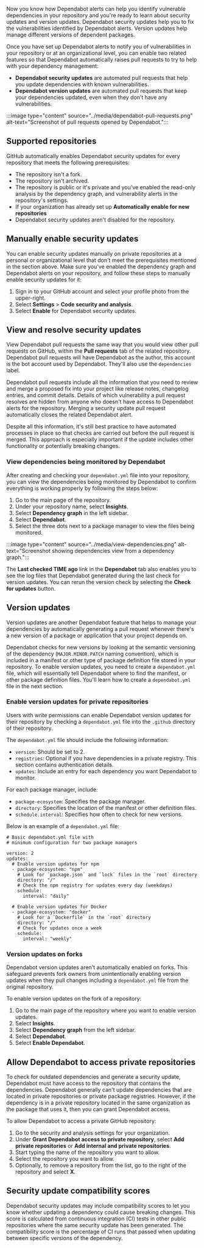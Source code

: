 Now you know how Dependabot alerts can help you identify vulnerable dependencies in your repository and you're ready to learn about security updates and version updates. Dependabot security updates help you to fix the vulnerabilities identified by Dependabot alerts. Version updates help manage different versions of dependent packages.

Once you have set up Dependabot alerts to notify you of vulnerabilities in your repository or at an organizational level, you can enable two related features so that Dependabot automatically raises pull requests to try to help with your dependency management:

- **Dependabot security updates** are automated pull requests that help you update dependencies with known vulnerabilities.
- **Dependabot version updates** are automated pull requests that keep your dependencies updated, even when they don’t have any vulnerabilities.

:::image type="content" source="../media/dependabot-pull-requests.png" alt-text="Screenshot of pull requests opened by Dependabot.":::

## Supported repositories

GitHub automatically enables Dependabot security updates for every repository that meets the following prerequisites:

- The repository isn't a fork.
- The repository isn't archived.
- The repository is public or it's private and you've enabled the read-only analysis by the dependency graph, and vulnerability alerts in the repository's settings.
- If your organization has already set up **Automatically enable for new repositories**
- Dependabot security updates aren't disabled for the repository.

## Manually enable security updates

You can enable security updates manually on private repositories at a personal or organizational level that don't meet the prerequisites mentioned in the section above. Make sure you've enabled the dependency graph and Dependabot alerts on your repository, and follow these steps to manually enable security updates for it:

1. Sign in to your GitHub account and select your profile photo from the upper-right.
2. Select **Settings** > **Code security and analysis**.
3. Select **Enable** for Dependabot security updates.

## View and resolve security updates 

View Dependabot pull requests the same way that you would view other pull requests on GitHub, within the **Pull requests** tab of the related repository. Dependabot pull requests will have Dependabot as the author, this account is the bot account used by Dependabot. They'll also use the `dependencies` label.

Dependabot pull requests include all the information that you need to review and merge a proposed fix into your project like release notes, changelog entries, and commit details. Details of which vulnerability a pull request resolves are hidden from anyone who doesn't have access to Dependabot alerts for the repository. Merging a security update pull request automatically closes the related Dependabot alert. 

Despite all this information, it's still best practice to have automated processes in place so that checks are carried out before the pull request is merged. This approach is especially important if the update includes other functionality or potentially breaking changes. 

### View dependencies being monitored by Dependabot

After creating and checking your `dependabot.yml` file into your repository, you can view the dependencies being monitored by Dependabot to confirm everything is working properly by following the steps below: 

1. Go to the main page of the repository. 
2. Under your repository name, select **Insights**. 
3. Select **Dependency graph** in the left sidebar.
4. Select **Dependabot**. 
5. Select the three dots next to a package manager to view the files being monitored.

:::image type="content" source="../media/view-dependencies.png" alt-text="Screenshot showing dependencies view from a dependency graph.":::

The **Last checked TIME ago** link in the **Dependabot** tab also enables you to see the log files that Dependabot generated during the last check for version updates. You can rerun the version check by selecting the **Check for updates** button.

## Version updates 

Version updates are another Dependabot feature that helps to manage your dependencies by automatically generating a pull request whenever there's a new version of a package or application that your project depends on.

Dependabot checks for new versions by looking at the semantic versioning of the dependency (`MAJOR.MINOR.PATCH` naming convention), which is included in a manifest or other type of package definition file stored in your repository. To enable version updates, you need to create a `dependabot.yml` file, which will essentially tell Dependabot where to find the manifest, or other package definition files. You'll learn how to create a `dependabot.yml` file in the next section.

### Enable version updates for private repositories

Users with write permissions can enable Dependabot version updates for their repository by checking a `dependabot.yml` file into the `.github` directory of their repository.

The `dependabot.yml` file should include the following information: 

- `version`: Should be set to 2.
- `registries`: Optional if you have dependencies in a private registry. This section contains authentication details.
- `updates`: Include an entry for each dependency you want Dependabot to monitor.

For each package manager, include:

- `package-ecosystem`: Specifies the package manager.
- `directory`: Specifies the location of the manifest or other definition files.
- `schedule.interval`: Specifies how often to check for new versions.

Below is an example of a `dependabot.yml` file: 

```
# Basic dependabot.yml file with
# minimum configuration for two package managers

version: 2
updates:
  # Enable version updates for npm
  - package-ecosystem: "npm"
    # Look for `package.json` and `lock` files in the `root` directory
    directory: "/"
    # Check the npm registry for updates every day (weekdays)
    schedule:
      interval: "daily"

  # Enable version updates for Docker
  - package-ecosystem: "docker"
    # Look for a `Dockerfile` in the `root` directory
    directory: "/"
    # Check for updates once a week
    schedule:
      interval: "weekly"
```

### Version updates on forks 

Dependabot version updates aren't automatically enabled on forks. This safeguard prevents fork owners from unintentionally enabling version updates when they pull changes including a `dependabot.yml` file from the original repository.

To enable version updates on the fork of a repository:

1. Go to the main page of the repository where you want to enable version updates. 
2. Select **Insights**. 
3. Select **Dependency graph** from the left sidebar.
4. Select **Dependabot**.
5. Select **Enable Dependabot**.

## Allow Dependabot to access private repositories

To check for outdated dependencies and generate a security update, Dependabot must have access to the repository that contains the dependencies. Dependabot generally can't update dependencies that are located in private repositories or private package registries. However, if the dependency is in a private repository located in the same organization as the package that uses it, then you can grant Dependabot access.

To allow Dependabot to access a private GitHub repository:

1. Go to the security and analysis settings for your organization.
2. Under **Grant Dependabot access to private repository**, select **Add private repositories** or **Add internal and private repositories**.
3. Start typing the name of the repository you want to allow.
4. Select the repository you want to allow.
5. Optionally, to remove a repository from the list, go to the right of the repository and select **X**.

## Security update compatibility scores

Dependabot security updates may include compatibility scores to let you know whether updating a dependency could cause breaking changes. This score is calculated from continuous integration (CI) tests in other public repositories where the same security update has been generated. The compatibility score is the percentage of CI runs that passed when updating between specific versions of the dependency.
